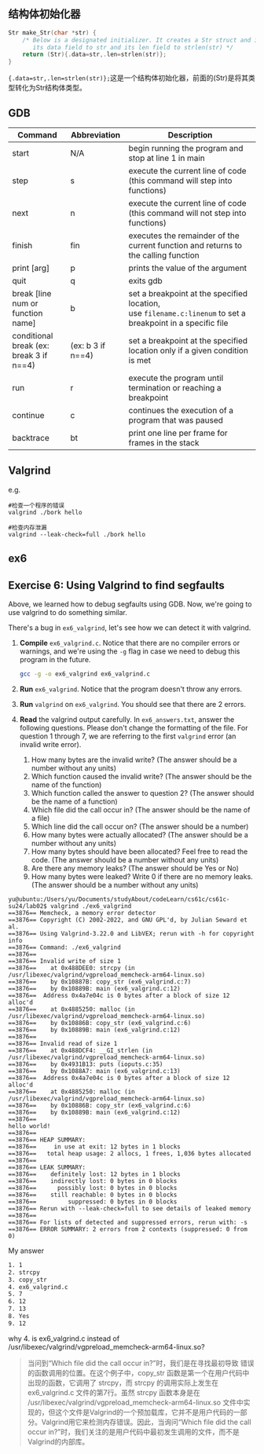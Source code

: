 ## 结构体初始化器

```C
Str make_Str(char *str) {
    /* Below is a designated initializer. It creates a Str struct and initializes
       its data field to str and its len field to strlen(str) */
    return (Str){.data=str,.len=strlen(str)};
}
```

`{.data=str,.len=strlen(str)};`这是一个结构体初始化器，前面的(Str)是将其类型转化为Str结构体类型。

## GDB

|Command|Abbreviation|Description|
|---|---|---|
|start|N/A|begin running the program and stop at line 1 in main|
|step|s|execute the current line of code (this command will step into functions)|
|next|n|execute the current line of code (this command will not step into functions)|
|finish|fin|executes the remainder of the current function and returns to the calling function|
|print [arg]|p|prints the value of the argument|
|quit|q|exits gdb|
|break [line num or function name]|b|set a breakpoint at the specified location, use `filename.c:linenum` to set a breakpoint in a specific file|
|conditional break (ex: break 3 if n==4)|(ex: b 3 if n==4)|set a breakpoint at the specified location only if a given condition is met|
|run|r|execute the program until termination or reaching a breakpoint|
|continue|c|continues the execution of a program that was paused|
|backtrace|bt|print one line per frame for frames in the stack|

## Valgrind

e.g.

```shell
#检查一个程序的错误
valgrind ./bork hello

#检查内存泄漏
valgrind --leak-check=full ./bork hello
```

## ex6

## Exercise 6: Using Valgrind to find segfaults

Above, we learned how to debug segfaults using GDB. Now, we're going to use valgrind to do something similar.

There's a bug in `ex6_valgrind`, let's see how we can detect it with valgrind.

1. **Compile** `ex6_valgrind.c`. Notice that there are no compiler errors or warnings, and we're using the `-g` flag in case we need to debug this program in the future.
    
    ```bash
    gcc -g -o ex6_valgrind ex6_valgrind.c
    ```
    
2. **Run** `ex6_valgrind`. Notice that the program doesn't throw any errors.
    
3. **Run** `valgrind` on `ex6_valgrind`. You should see that there are 2 errors.
    
4. **Read** the valgrind output carefully. In `ex6_answers.txt`, answer the following questions. Please don't change the formatting of the file. For question 1 through 7, we are referring to the first `valgrind` error (an invalid write error).
    
    1. How many bytes are the invalid write? (The answer should be a number without any units)
    2. Which function caused the invalid write? (The answer should be the name of the function)
    3. Which function called the answer to question 2? (The answer should be the name of a function)
    4. Which file did the call occur in? (The answer should be the name of a file)
    5. Which line did the call occur on? (The answer should be a number)
    6. How many bytes were actually allocated? (The answer should be a number without any units)
    7. How many bytes should have been allocated? Feel free to read the code. (The answer should be a number without any units)
    8. Are there any memory leaks? (The answer should be Yes or No)
    9. How many bytes were leaked? Write 0 if there are no memory leaks. (The answer should be a number without any units)

```shell
yu@ubuntu:/Users/yu/Documents/studyAbout/codeLearn/cs61c/cs61c-su24/lab02$ valgrind ./ex6_valgrind
==3876== Memcheck, a memory error detector
==3876== Copyright (C) 2002-2022, and GNU GPL'd, by Julian Seward et al.
==3876== Using Valgrind-3.22.0 and LibVEX; rerun with -h for copyright info
==3876== Command: ./ex6_valgrind
==3876== 
==3876== Invalid write of size 1
==3876==    at 0x488DEE0: strcpy (in /usr/libexec/valgrind/vgpreload_memcheck-arm64-linux.so)
==3876==    by 0x10887B: copy_str (ex6_valgrind.c:7)
==3876==    by 0x10889B: main (ex6_valgrind.c:12)
==3876==  Address 0x4a7e04c is 0 bytes after a block of size 12 alloc'd
==3876==    at 0x4885250: malloc (in /usr/libexec/valgrind/vgpreload_memcheck-arm64-linux.so)
==3876==    by 0x10886B: copy_str (ex6_valgrind.c:6)
==3876==    by 0x10889B: main (ex6_valgrind.c:12)
==3876== 
==3876== Invalid read of size 1
==3876==    at 0x488DCF4: __GI_strlen (in /usr/libexec/valgrind/vgpreload_memcheck-arm64-linux.so)
==3876==    by 0x4931B13: puts (ioputs.c:35)
==3876==    by 0x1088A7: main (ex6_valgrind.c:13)
==3876==  Address 0x4a7e04c is 0 bytes after a block of size 12 alloc'd
==3876==    at 0x4885250: malloc (in /usr/libexec/valgrind/vgpreload_memcheck-arm64-linux.so)
==3876==    by 0x10886B: copy_str (ex6_valgrind.c:6)
==3876==    by 0x10889B: main (ex6_valgrind.c:12)
==3876== 
hello world!
==3876== 
==3876== HEAP SUMMARY:
==3876==     in use at exit: 12 bytes in 1 blocks
==3876==   total heap usage: 2 allocs, 1 frees, 1,036 bytes allocated
==3876== 
==3876== LEAK SUMMARY:
==3876==    definitely lost: 12 bytes in 1 blocks
==3876==    indirectly lost: 0 bytes in 0 blocks
==3876==      possibly lost: 0 bytes in 0 blocks
==3876==    still reachable: 0 bytes in 0 blocks
==3876==         suppressed: 0 bytes in 0 blocks
==3876== Rerun with --leak-check=full to see details of leaked memory
==3876== 
==3876== For lists of detected and suppressed errors, rerun with: -s
==3876== ERROR SUMMARY: 2 errors from 2 contexts (suppressed: 0 from 0)
```

My answer

```txt
1. 1
2. strcpy
3. copy_str
4. ex6_valgrind.c
5. 7
6. 12
7. 13
8. Yes
9. 12
```

why 4. is ex6_valgrind.c instead of /usr/libexec/valgrind/vgpreload_memcheck-arm64-linux.so?

> 当问到“Which file did the call occur in?”时，我们是在寻找最初导致 错误的函数调用的位置。在这个例子中，copy_str 函数是第一个在用户代码中出现的函数，它调用了 strcpy，而 strcpy 的调用实际上发生在 ex6_valgrind.c 文件的第7行。虽然 strcpy 函数本身是在 /usr/libexec/valgrind/vgpreload_memcheck-arm64-linux.so 文件中实现的，但这个文件是Valgrind的一个预加载库，它并不是用户代码的一部分。Valgrind用它来检测内存错误。因此，当询问“Which file did the call occur in?”时，我们关注的是用户代码中最初发生调用的文件，而不是Valgrind的内部库。